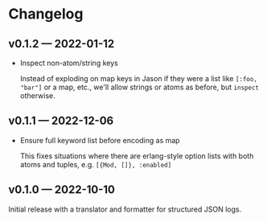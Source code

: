 # Changelog

## v0.1.2 — 2022-01-12

* Inspect non-atom/string keys

  Instead of exploding on map keys in Jason if they were a list like `[:foo,
  "bar"]` or a map, etc., we'll allow strings or atoms as before, but `inspect`
  otherwise.

## v0.1.1 — 2022-12-06

* Ensure full keyword list before encoding as map

  This fixes situations where there are erlang-style option lists with both
  atoms and tuples, e.g. `[{Mod, []}, :enabled]`

## v0.1.0 — 2022-10-10

Initial release with a translator and formatter for structured JSON logs.

